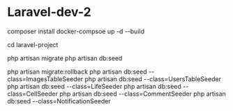# Laravel-dev-2


composer install
docker-compsoe up -d --build

cd laravel-project

php artisan migrate
php artisan db:seed

php artisan migrate:rollback
php artisan db:seed --class=ImagesTableSeeder
php artisan db:seed --class=UsersTableSeeder
php artisan db:seed --class=LifeSeeder
php artisan db:seed --class=CellSeeder
php artisan db:seed --class=CommentSeeder 
php artisan db:seed --class=NotificationSeeder